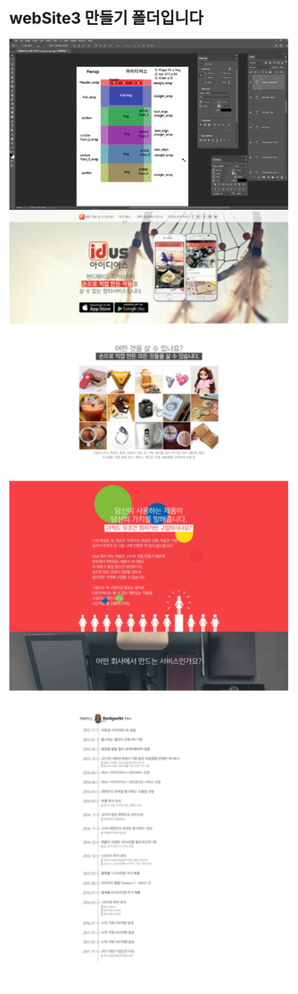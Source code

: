 <h1>webSite3 만들기 폴더입니다</h1>
<img src="아이디어스/readmeimg.jpg" style="width:500px">
<img src="아이디어스/아이디어스.png" style="width:500px">
